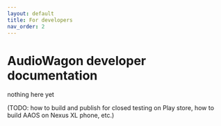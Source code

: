 ```yaml
---
layout: default
title: For developers
nav_order: 2
---
```


# AudioWagon developer documentation

nothing here yet

(TODO: how to build and publish for closed testing on Play store, how to build AAOS on Nexus XL phone, etc.)

